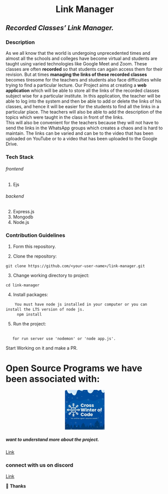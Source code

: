 <h1 align="center"> Link Manager</h1>

## _Recorded Classes’ Link Manager._

### Description
As we all know that the world is undergoing unprecedented times and almost all the schools and colleges have become virtual and students are taught using varied technologies like Google Meet and Zoom. 
These classes are often **recorded** so that students can again access them for their revision. But at times **managing the links of these recorded classes** becomes tiresome for the teachers and students also face difficulties while trying to find a particular lecture.
Our Project aims at creating a **web application** which will be able to store all the links of the recorded classes subject wise for a particular institute. In this application, the teacher will be able to log into the system and then be able to add or delete the links of his classes, and hence it will be easier for the students to find all the links in a particular place. The teachers will also be able to add the description of the topics which were taught in the class in front of the links.<br> This will also be convenient for the teachers because they will not have to send the links in the WhatsApp groups which creates a chaos and is hard to maintain. The links can be varied and can be to the video that has been uploaded on YouTube or to a video that has been uploaded to the Google Drive.

### Tech Stack

###### frontend
1. Ejs 
###### backend 
2. Express.js 
3. Mongodb
4. Node.js
### Contribution Guidelines

1. Form this repository.

2. Clone the repository:

```
git clone https://github.com/<your-user-name>/link-manager.git
```

3. Change working directory to project:

```
cd link-manager
```

4. Install packages:

```
    You must have node js installed in your computer or you can install the LTS version of node js.
     npm install
```

5. Run the project:

```
   
   for run server use 'nodemon' or 'node app.js'.
```
Start Working on it and make a PR.
# Open Source Programs we have been associated with: 

<p align="center">
<a href="https://crosswoc.ieeedtu.in/"><img src="crosswoc.png" width="25%"></a>
</p>

##### want to understand more about the project.
[ Link](https://youtu.be/7yJseMZ0Rjo)


### connect with us on discord
[ Link](https://discord.gg/bwcSBtD492)

💜 **Thanks**

